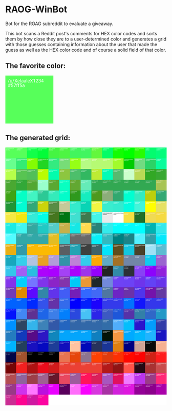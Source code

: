 # RAOG-WinBot
Bot for the ROAG subreddit to evaluate a giveaway.

This bot scans a Reddit post's comments for HEX color codes and sorts them by how close they are to a user-determined color and generates a grid with those guesses containing information about the user that made the guess as well as the HEX color code and of course a solid field of that color. 

## The favorite color:

<img src="color.png" height="150" alt="Favorite color"/>

## The generated grid:

![Grid of colors](guesses.png)
